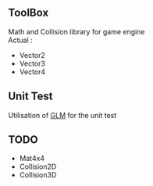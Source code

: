 ## ToolBox

Math and Collision library for game engine <br/>
Actual :
- Vector2
- Vector3
- Vector4

## Unit Test
Utilisation of [GLM](https://github.com/g-truc/glm) for the unit test

## TODO
- Mat4x4
- Collision2D
- Collision3D
